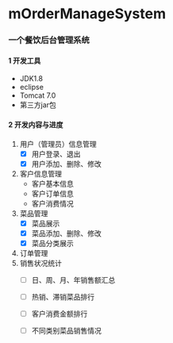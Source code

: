 ﻿# mOrderManageSystem

### 一个餐饮后台管理系统

#### 1 开发工具

 - JDK1.8
 - eclipse
 - Tomcat 7.0
 - 第三方jar包

#### 2 开发内容与进度
 1. 用户（管理员）信息管理
     - [x] 用户登录、退出
     - [x] 用户添加、删除、修改
 2. 客户信息管理
    - 客户基本信息
    - 客户订单信息
    - 客户消费情况
 3. 菜品管理
     - [x] 菜品展示
     - [x] 菜品添加、删除、修改
     - [x] 菜品分类展示
 4. 订单管理
 5. 销售状况统计
     - [ ] 日、周、月、年销售额汇总
     - [ ] 热销、滞销菜品排行
     - [ ] 客户消费金额排行
     - [ ] 不同类别菜品销售情况

